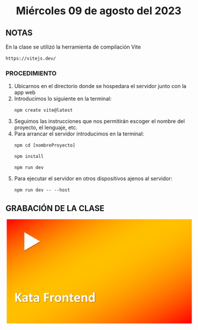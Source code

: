 <h1 align="center"><strong>Miércoles 09 de agosto del 2023</strong></h1>

## NOTAS
En la clase se utilizó la herramienta de compilación Vite

```
https://vitejs.dev/
```

### PROCEDIMIENTO
1. Ubicarnos en el directorio donde se hospedara el servidor junto con la app web
2. Introducimos lo siguiente en la terminal:
    ```
    npm create vite@latest
    ```
3. Seguimos las instrucciones que nos permitirán escoger el nombre del proyecto, el lenguaje, etc.
4. Para arrancar el servidor introducimos en la terminal:
    ```
    npm cd [nombreProyecto]
    ```
    ```
    npm install
    ```
    ```
    npm run dev
    ```
5. Para ejecutar el servidor en otros dispositivos ajenos al servidor:
    ```
    npm run dev -- --host
    ```

## GRABACIÓN DE LA CLASE
<a href="https://youtu.be/9klkfN227Q0?t=1"><img src="/CLASES/Kata_5/KATA_5.png"></a>
